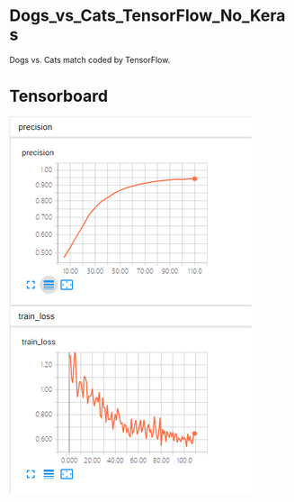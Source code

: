 # Dogs_vs_Cats_TensorFlow_No_Keras
Dogs vs. Cats match coded by TensorFlow.

# Tensorboard
![](misc/loss_precision.png)
